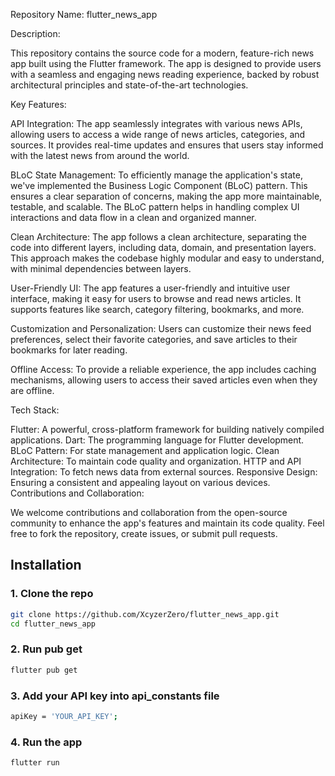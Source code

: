 Repository Name: flutter_news_app

Description:

This repository contains the source code for a modern, feature-rich news app built using the Flutter framework. The app is designed to provide users with a seamless and engaging news reading experience, backed by robust architectural principles and state-of-the-art technologies.

Key Features:

API Integration: The app seamlessly integrates with various news APIs, allowing users to access a wide range of news articles, categories, and sources. It provides real-time updates and ensures that users stay informed with the latest news from around the world.

BLoC State Management: To efficiently manage the application's state, we've implemented the Business Logic Component (BLoC) pattern. This ensures a clear separation of concerns, making the app more maintainable, testable, and scalable. The BLoC pattern helps in handling complex UI interactions and data flow in a clean and organized manner.

Clean Architecture: The app follows a clean architecture, separating the code into different layers, including data, domain, and presentation layers. This approach makes the codebase highly modular and easy to understand, with minimal dependencies between layers.

User-Friendly UI: The app features a user-friendly and intuitive user interface, making it easy for users to browse and read news articles. It supports features like search, category filtering, bookmarks, and more.

Customization and Personalization: Users can customize their news feed preferences, select their favorite categories, and save articles to their bookmarks for later reading.

Offline Access: To provide a reliable experience, the app includes caching mechanisms, allowing users to access their saved articles even when they are offline.

Tech Stack:

Flutter: A powerful, cross-platform framework for building natively compiled applications.
Dart: The programming language for Flutter development.
BLoC Pattern: For state management and application logic.
Clean Architecture: To maintain code quality and organization.
HTTP and API Integration: To fetch news data from external sources.
Responsive Design: Ensuring a consistent and appealing layout on various devices.
Contributions and Collaboration:

We welcome contributions and collaboration from the open-source community to enhance the app's features and maintain its code quality. Feel free to fork the repository, create issues, or submit pull requests.

## Installation
### 1. Clone the repo
```bash
git clone https://github.com/XcyzerZero/flutter_news_app.git
cd flutter_news_app
```
### 2. Run pub get
```bash
flutter pub get
```
### 3. Add your API key into api_constants file
```bash
apiKey = 'YOUR_API_KEY';
```
### 4. Run the app
```bash 
flutter run
```
